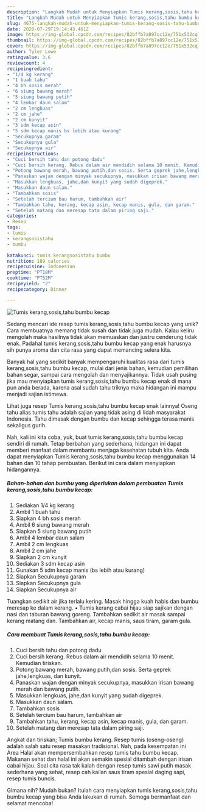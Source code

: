 ```yaml
---
description: "Langkah Mudah untuk Menyiapkan Tumis kerang,sosis,tahu bumbu kecap, Bikin Ngiler"
title: "Langkah Mudah untuk Menyiapkan Tumis kerang,sosis,tahu bumbu kecap, Bikin Ngiler"
slug: 4675-langkah-mudah-untuk-menyiapkan-tumis-kerang-sosis-tahu-bumbu-kecap-bikin-ngiler
date: 2020-07-29T19:14:43.461Z
image: https://img-global.cpcdn.com/recipes/82bffb7a897cc12e/751x532cq70/tumis-kerangsosistahu-bumbu-kecap-foto-resep-utama.jpg
thumbnail: https://img-global.cpcdn.com/recipes/82bffb7a897cc12e/751x532cq70/tumis-kerangsosistahu-bumbu-kecap-foto-resep-utama.jpg
cover: https://img-global.cpcdn.com/recipes/82bffb7a897cc12e/751x532cq70/tumis-kerangsosistahu-bumbu-kecap-foto-resep-utama.jpg
author: Tyler Lowe
ratingvalue: 3.6
reviewcount: 4
recipeingredient:
- "1/4 kg kerang"
- "1 buah tahu"
- "4 bh sosis merah"
- "6 siung bawang merah"
- "5 siung bawang putih"
- "4 lembar daun salam"
- "2 cm lengkuas"
- "2 cm jahe"
- "2 cm kunyit"
- "3 sdm kecap asin"
- "5 sdm kecap manis bs lebih atau kurang"
- "Secukupnya garam"
- "Secukupnya gula"
- "Secukupnya air"
recipeinstructions:
- "Cuci bersih tahu dan potong dadu"
- "Cuci bersih kerang. Rebus dalam air mendidih selama 10 menit. Kemudian tiriskan."
- "Potong bawang merah, bawang putih,dan sosis. Serta geprek jahe,lengkuas, dan kunyit."
- "Panaskan wajan dengan minyak secukupnya, masukkan irisan bawang merah dan bawang putih."
- "Masukkan lengkuas, jahe,dan kunyit yang sudah digeprek."
- "Masukkan daun salam."
- "Tambahkan sosis"
- "Setelah tercium bau harum, tambahkan air"
- "Tambahkan tahu, kerang, kecap asin, kecap manis, gula, dan garam."
- "Setelah matang dan meresap tata dalam piring saji."
categories:
- Resep
tags:
- tumis
- kerangsosistahu
- bumbu

katakunci: tumis kerangsosistahu bumbu 
nutrition: 189 calories
recipecuisine: Indonesian
preptime: "PT18M"
cooktime: "PT52M"
recipeyield: "2"
recipecategory: Dinner

---
```



![Tumis kerang,sosis,tahu bumbu kecap](https://img-global.cpcdn.com/recipes/82bffb7a897cc12e/751x532cq70/tumis-kerangsosistahu-bumbu-kecap-foto-resep-utama.jpg)

Sedang mencari ide resep tumis kerang,sosis,tahu bumbu kecap yang unik? Cara membuatnya memang tidak susah dan tidak juga mudah. Kalau keliru mengolah maka hasilnya tidak akan memuaskan dan justru cenderung tidak enak. Padahal tumis kerang,sosis,tahu bumbu kecap yang enak harusnya sih punya aroma dan cita rasa yang dapat memancing selera kita.

Banyak hal yang sedikit banyak mempengaruhi kualitas rasa dari tumis kerang,sosis,tahu bumbu kecap, mulai dari jenis bahan, kemudian pemilihan bahan segar, sampai cara mengolah dan menyajikannya. Tidak usah pusing jika mau menyiapkan tumis kerang,sosis,tahu bumbu kecap enak di mana pun anda berada, karena asal sudah tahu triknya maka hidangan ini mampu menjadi sajian istimewa.

Lihat juga resep Tumis kerang,sosis,tahu bumbu kecap enak lainnya! Oseng tahu alias tumis tahu adalah sajian yang tidak asing di lidah masyarakat Indonesia. Tahu dimasak dengan bumbu dan kecap sehingga terasa manis sekaligus gurih.


Nah, kali ini kita coba, yuk, buat tumis kerang,sosis,tahu bumbu kecap sendiri di rumah. Tetap berbahan yang sederhana, hidangan ini dapat memberi manfaat dalam membantu menjaga kesehatan tubuh kita. Anda dapat menyiapkan Tumis kerang,sosis,tahu bumbu kecap menggunakan 14 bahan dan 10 tahap pembuatan. Berikut ini cara dalam menyiapkan hidangannya.

<!--inarticleads1-->

##### Bahan-bahan dan bumbu yang diperlukan dalam pembuatan Tumis kerang,sosis,tahu bumbu kecap:

1. Sediakan 1/4 kg kerang
1. Ambil 1 buah tahu
1. Siapkan 4 bh sosis merah
1. Ambil 6 siung bawang merah
1. Siapkan 5 siung bawang putih
1. Ambil 4 lembar daun salam
1. Ambil 2 cm lengkuas
1. Ambil 2 cm jahe
1. Siapkan 2 cm kunyit
1. Sediakan 3 sdm kecap asin
1. Gunakan 5 sdm kecap manis (bs lebih atau kurang)
1. Siapkan Secukupnya garam
1. Siapkan Secukupnya gula
1. Siapkan Secukupnya air


Tuangkan sedikit air jika terlalu kering. Masak hingga kuah habis dan bumbu meresap ke dalam kerang. • Tumis kerang cabai hijau siap sajikan dengan nasi dan taburan bawang goreng. Tambahkan sedikit air masak sampai kerang matang dan. Tambahkan air, kecap manis, saus tiram, garam gula. 

<!--inarticleads2-->

##### Cara membuat Tumis kerang,sosis,tahu bumbu kecap:

1. Cuci bersih tahu dan potong dadu
1. Cuci bersih kerang. Rebus dalam air mendidih selama 10 menit. Kemudian tiriskan.
1. Potong bawang merah, bawang putih,dan sosis. Serta geprek jahe,lengkuas, dan kunyit.
1. Panaskan wajan dengan minyak secukupnya, masukkan irisan bawang merah dan bawang putih.
1. Masukkan lengkuas, jahe,dan kunyit yang sudah digeprek.
1. Masukkan daun salam.
1. Tambahkan sosis
1. Setelah tercium bau harum, tambahkan air
1. Tambahkan tahu, kerang, kecap asin, kecap manis, gula, dan garam.
1. Setelah matang dan meresap tata dalam piring saji.


Angkat dan tiriskan; Tumis bumbu kerang. Resep tumis (oseng-oseng) adalah salah satu resep masakan tradisional. Nah, pada kesempatan ini Area Halal akan mempersembahkan resep tumis tahu bumbu kecap. Makanan sehat dan halal ini akan semakin spesial ditambah dengan irisan cabai hijau. Soal cita rasa tak kalah dengan resep tumis sawi putih masak sederhana yang sehat, resep cah kailan saus tiram spesial daging sapi, resep tumis buncis. 

Gimana nih? Mudah bukan? Itulah cara menyiapkan tumis kerang,sosis,tahu bumbu kecap yang bisa Anda lakukan di rumah. Semoga bermanfaat dan selamat mencoba!
